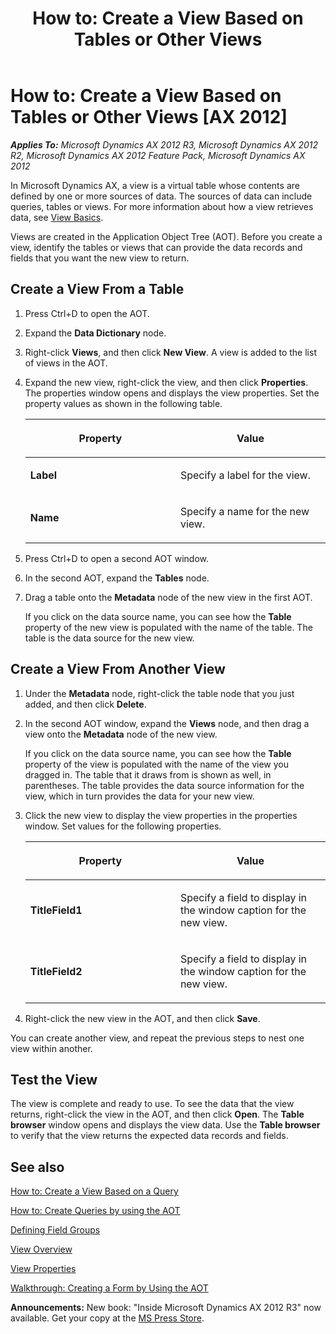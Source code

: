 ﻿---
title: 'How to: Create a View Based on Tables or Other Views'
TOCTitle: 'How to: Create a View Based on Tables or Other Views'
ms:assetid: 0bdfe470-cf3b-47c0-8497-2550d3d1720e
ms:mtpsurl: https://msdn.microsoft.com/en-us/library/Hh272116(v=AX.60)
ms:contentKeyID: 36536726
ms.date: 05/18/2015
mtps_version: v=AX.60
---

# How to: Create a View Based on Tables or Other Views [AX 2012]


_**Applies To:** Microsoft Dynamics AX 2012 R3, Microsoft Dynamics AX 2012 R2, Microsoft Dynamics AX 2012 Feature Pack, Microsoft Dynamics AX 2012_

In Microsoft Dynamics AX, a view is a virtual table whose contents are defined by one or more sources of data. The sources of data can include queries, tables or views. For more information about how a view retrieves data, see [View Basics](view-basics.md).

Views are created in the Application Object Tree (AOT). Before you create a view, identify the tables or views that can provide the data records and fields that you want the new view to return.

## Create a View From a Table

1.  Press Ctrl+D to open the AOT.

2.  Expand the **Data Dictionary** node.

3.  Right-click **Views**, and then click **New View**. A view is added to the list of views in the AOT.

4.  Expand the new view, right-click the view, and then click **Properties**. The properties window opens and displays the view properties. Set the property values as shown in the following table.
    
    <table>
    <colgroup>
    <col style="width: 50%" />
    <col style="width: 50%" />
    </colgroup>
    <thead>
    <tr class="header">
    <th><p>Property</p></th>
    <th><p>Value</p></th>
    </tr>
    </thead>
    <tbody>
    <tr class="odd">
    <td><p><strong>Label</strong></p></td>
    <td><p>Specify a label for the view.</p></td>
    </tr>
    <tr class="even">
    <td><p><strong>Name</strong></p></td>
    <td><p>Specify a name for the new view.</p></td>
    </tr>
    </tbody>
    </table>


5.  Press Ctrl+D to open a second AOT window.

6.  In the second AOT, expand the **Tables** node.

7.  Drag a table onto the **Metadata** node of the new view in the first AOT.
    
    If you click on the data source name, you can see how the **Table** property of the new view is populated with the name of the table. The table is the data source for the new view.

## Create a View From Another View

1.  Under the **Metadata** node, right-click the table node that you just added, and then click **Delete**.

2.  In the second AOT window, expand the **Views** node, and then drag a view onto the **Metadata** node of the new view.
    
    If you click on the data source name, you can see how the **Table** property of the view is populated with the name of the view you dragged in. The table that it draws from is shown as well, in parentheses. The table provides the data source information for the view, which in turn provides the data for your new view.

3.  Click the new view to display the view properties in the properties window. Set values for the following properties.
    
    <table>
    <colgroup>
    <col style="width: 50%" />
    <col style="width: 50%" />
    </colgroup>
    <thead>
    <tr class="header">
    <th><p>Property</p></th>
    <th><p>Value</p></th>
    </tr>
    </thead>
    <tbody>
    <tr class="odd">
    <td><p><strong>TitleField1</strong></p></td>
    <td><p>Specify a field to display in the window caption for the new view.</p></td>
    </tr>
    <tr class="even">
    <td><p><strong>TitleField2</strong></p></td>
    <td><p>Specify a field to display in the window caption for the new view.</p></td>
    </tr>
    </tbody>
    </table>


4.  Right-click the new view in the AOT, and then click **Save**.

You can create another view, and repeat the previous steps to nest one view within another.

## Test the View

The view is complete and ready to use. To see the data that the view returns, right-click the view in the AOT, and then click **Open**. The **Table browser** window opens and displays the view data. Use the **Table browser** to verify that the view returns the expected data records and fields.

## See also

[How to: Create a View Based on a Query](how-to-create-a-view-based-on-a-query.md)

[How to: Create Queries by using the AOT](how-to-create-queries-by-using-the-aot.md)

[Defining Field Groups](defining-field-groups.md)

[View Overview](view-overview.md)

[View Properties](https://msdn.microsoft.com/en-us/library/aa869223\(v=ax.60\))

[Walkthrough: Creating a Form by Using the AOT](walkthrough-creating-a-form-by-using-the-aot.md)

  
**Announcements:** New book: "Inside Microsoft Dynamics AX 2012 R3" now available. Get your copy at the [MS Press Store](https://www.microsoftpressstore.com/store/inside-microsoft-dynamics-ax-2012-r3-9780735685109).

